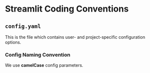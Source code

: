 # Streamlit Coding Conventions

## `config.yaml`

This is the file which contains user- and project-specific configuration options.

### Config Naming Convention

We use **camelCase** config parameters.
